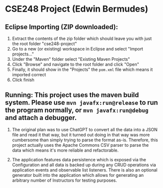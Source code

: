 # CSE248 Project (Edwin Bermudes)

## Eclipse Importing (ZIP downloaded):

1. Extract the contents of the zip folder which should leave you with just the root folder "cse248-project"
2. Go to a new (or existing) workspace in Eclipse and select "Import projects..."
3. Under the "Maven" folder select "Existing Maven Projects"
4. Click "Browse" and navigate to the root folder and click "Open"
5. Finally, it should show in the "Projects" the `pom.xml` file which means it imported correct
6. Click finish

## Running: This project uses the maven build system. Please use `mvn javafx:run@release` to run the program normally, or `mvn javafx:run@debug` and attach a debugger.

1. The original plan was to use ChatGPT to convert all the data into a JSON file and read it that way, but
it turned out doing in that way was more cumbersome than simply trying to parse the format as-is. Therefore,
this project actually uses the Apache Commons CSV parser to parse the data which means it's more reliable and
refactorable.

2. The application features data persistence which is exposed via the Configuration and all data is backed up
during any CRUD operations via application events and observable list listeners. There is also an optional generator
built into the application which allows for generating an arbitrary number of Instructors for testing purposes.